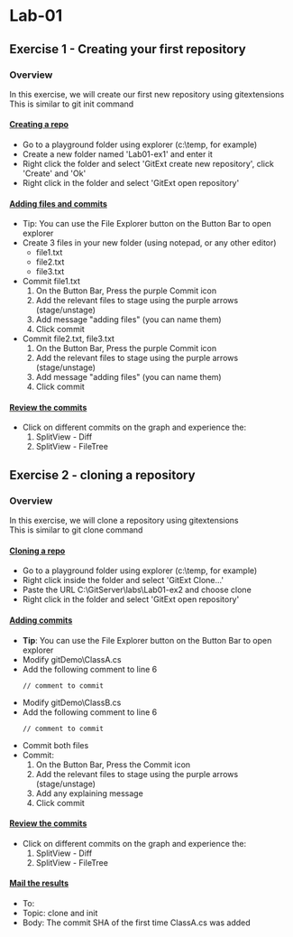 # Lab-01
## Exercise 1 - Creating your first repository
### Overview
In this exercise, we will create our first new repository using gitextensions  
This is similar to git init command  

#### <u> Creating a repo </u>
- Go to a playground folder using explorer (c:\temp, for example)
- Create a new folder named 'Lab01-ex1' and enter it
- Right click the folder and select 'GitExt create new repository', click 'Create' and 'Ok'
- Right click in the folder and select 'GitExt open repository'
#### <u> Adding files and commits </u>
- Tip: You can use the File Explorer button on the Button Bar to open explorer
- Create 3 files in your new folder (using notepad, or any other editor)
    - file1.txt
    - file2.txt
    - file3.txt
- Commit file1.txt
    1. On the Button Bar, Press the purple Commit icon
    2. Add the relevant files to stage using the purple arrows (stage/unstage)
    3. Add message "adding files" (you can name them)
    4. Click commit
- Commit file2.txt, file3.txt
    1. On the Button Bar, Press the purple Commit icon
    2. Add the relevant files to stage using the purple arrows (stage/unstage)
    3. Add message "adding files" (you can name them)
    4. Click commit
#### <u> Review the commits</u>
- Click on different commits on the graph and experience the:
    1. SplitView - Diff
    2. SplitView - FileTree

## Exercise 2 - cloning a repository
### Overview
In this exercise, we will clone a repository using gitextensions  
This is similar to git clone command  

#### <u> Cloning a repo </u>
- Go to a playground folder using explorer (c:\temp, for example)
- Right click inside the folder and select 'GitExt Clone...'
- Paste the URL C:\GitServer\labs\Lab01-ex2 and choose clone
- Right click in the folder and select 'GitExt open repository'

#### <u> Adding commits </u>
- <b>Tip</b>: You can use the File Explorer button on the Button Bar to open explorer
- Modify gitDemo\ClassA.cs
- Add the following comment to line 6
    ```
    // comment to commit
    ```
- Modify gitDemo\ClassB.cs
- Add the following comment to line 6
    ```
    // comment to commit
    ```
- Commit both files
- Commit:
    1. On the Button Bar, Press the Commit icon
    2. Add the relevant files to stage using the purple arrows (stage/unstage)
    3. Add any explaining message
    4. Click commit
#### <u> Review the commits </u>
- Click on different commits on the graph and experience the:
    1. SplitView - Diff
    2. SplitView - FileTree

#### <u> Mail the results </u>
- To: <TBD>
- Topic: clone and init
- Body: The commit SHA of the first time ClassA.cs was added
